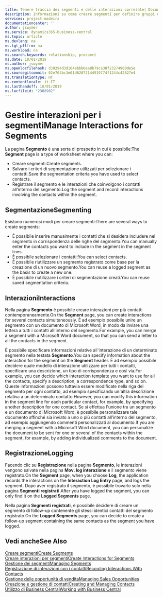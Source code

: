 ```yaml
---
title: Tenere traccia dei segmenti e delle interazioni correlate| Documenti Microsoft
description: Informazioni su come creare segmenti per definire gruppi di contatti e specificare delle interazioni per i segmenti.
services: project-madeira
documentationcenter: ''
author: jswymer
ms.service: dynamics365-business-central
ms.topic: article
ms.devlang: na
ms.tgt_pltfrm: na
ms.workload: na
ms.search.keywords: relationship, prospect
ms.date: 10/01/2019
ms.author: jswymer
ms.openlocfilehash: d30294d3d164ebbb6ea8b79ca38f23274900de5e
ms.sourcegitcommit: 02e704bc3e01d62072144919774f1244c42827e4
ms.translationtype: HT
ms.contentlocale: it-IT
ms.lasthandoff: 10/01/2019
ms.locfileid: "2308982"
---
```

# <a name="manage-interactions-for-segments"></a><span data-ttu-id="f9b24-103">Gestire interazioni per i segmenti</span><span class="sxs-lookup"><span data-stu-id="f9b24-103">Manage Interactions for Segments</span></span>
<span data-ttu-id="f9b24-104">La pagina **Segmento** è una sorta di prospetto in cui è possibile:</span><span class="sxs-lookup"><span data-stu-id="f9b24-104">The **Segment** page is a type of worksheet where you can:</span></span>

* <span data-ttu-id="f9b24-105">Creare segmenti.</span><span class="sxs-lookup"><span data-stu-id="f9b24-105">Create segments.</span></span>
* <span data-ttu-id="f9b24-106">Salvare i criteri di segmentazione utilizzati per selezionare i contatti.</span><span class="sxs-lookup"><span data-stu-id="f9b24-106">Save the segmentation criteria you have used to select contacts.</span></span>
* <span data-ttu-id="f9b24-107">Registrare il segmento e le interazioni che coinvolgono i contatti all'interno del segmento.</span><span class="sxs-lookup"><span data-stu-id="f9b24-107">Log the segment and record interactions involving the contacts within the segment.</span></span>

## <a name="segmenting"></a><span data-ttu-id="f9b24-108">Segmentazione</span><span class="sxs-lookup"><span data-stu-id="f9b24-108">Segmenting</span></span>
<span data-ttu-id="f9b24-109">Esistono numerosi modi per creare segmenti:</span><span class="sxs-lookup"><span data-stu-id="f9b24-109">There are several ways to create segments:</span></span>

* <span data-ttu-id="f9b24-110">È possibile inserire manualmente i contatti che si desidera includere nel segmento in corrispondenza delle righe del segmento.</span><span class="sxs-lookup"><span data-stu-id="f9b24-110">You can manually enter the contacts you want to include in the segment in the segment lines.</span></span>
* <span data-ttu-id="f9b24-111">È possibile selezionare i contatti:</span><span class="sxs-lookup"><span data-stu-id="f9b24-111">You can select contacts.</span></span>
* <span data-ttu-id="f9b24-112">È possibile riutilizzare un segmento registrato come base per la creazione di un nuovo segmento.</span><span class="sxs-lookup"><span data-stu-id="f9b24-112">You can reuse a logged segment as the basis to create a new one.</span></span>
* <span data-ttu-id="f9b24-113">È possibile riutilizzare i criteri di segmentazione creati.</span><span class="sxs-lookup"><span data-stu-id="f9b24-113">You can reuse saved segmentation criteria.</span></span>

## <a name="interactions"></a><span data-ttu-id="f9b24-114">Interazioni</span><span class="sxs-lookup"><span data-stu-id="f9b24-114">Interactions</span></span>
<span data-ttu-id="f9b24-115">Nella pagina **Segmento** è possibile creare interazioni per più contatti contemporaneamente.</span><span class="sxs-lookup"><span data-stu-id="f9b24-115">On the **Segment** page, you can create interactions for several contacts simultaneously.</span></span> <span data-ttu-id="f9b24-116">È ad esempio possibile unire un segmento con un documento di Microsoft Word, in modo da inviare una lettera a tutti i contatti all'interno del segmento.</span><span class="sxs-lookup"><span data-stu-id="f9b24-116">For example, you can merge a segment with a Microsoft Word document, so that you can send a letter to all the contacts in the segment.</span></span>

<span data-ttu-id="f9b24-117">È possibile specificare informazioni relative all'interazione di un determinato segmento nella testata **Segmento**.</span><span class="sxs-lookup"><span data-stu-id="f9b24-117">You can specify information about the interaction for the segment on the **Segment** header.</span></span> <span data-ttu-id="f9b24-118">È ad esempio possibile decidere quale modello di interazione utilizzare per tutti i contatti, specificare una descrizione, un tipo di corrispondenza e così via.</span><span class="sxs-lookup"><span data-stu-id="f9b24-118">For example, you can decide which interaction template you want to use for all the contacts, specify a description, a correspondence type, and so on.</span></span> <span data-ttu-id="f9b24-119">Queste informazioni possono tuttavia essere modificate nella riga del segmento per ogni contatto, ad esempio specificando un'altra descrizione relativa a un determinato contatto.</span><span class="sxs-lookup"><span data-stu-id="f9b24-119">However, you can modify this information in the segment line for each particular contact, for example, by specifying another description for one contact.</span></span> <span data-ttu-id="f9b24-120">Se si effettua l'unione tra un segmento e un documento di Microsoft Word, è possibile personalizzare tale documento affinché sia inviato a uno o più contatti all'interno del segmento, ad esempio aggiungendo commenti personalizzati al documento.</span><span class="sxs-lookup"><span data-stu-id="f9b24-120">If you are merging a segment with a Microsoft Word document, you can personalize the document to be sent for one or several of the contacts within the segment, for example, by adding individualized comments to the document.</span></span>

## <a name="logging"></a><span data-ttu-id="f9b24-121">Registrazione</span><span class="sxs-lookup"><span data-stu-id="f9b24-121">Logging</span></span>
<span data-ttu-id="f9b24-122">Facendo clic su **Registrazione** nella pagina **Segmento**, le interazioni vengono salvate nella pagina **Mov. log interazione** e il segmento viene registrato.</span><span class="sxs-lookup"><span data-stu-id="f9b24-122">On the **Segment** page, when you choose **Log**, the application records the interactions on the **Interaction Log Entry** page, and logs the segment.</span></span> <span data-ttu-id="f9b24-123">Dopo aver registrato il segmento, è possibile trovarlo solo nella pagina **Segmenti registrati**.</span><span class="sxs-lookup"><span data-stu-id="f9b24-123">After you have logged the segment, you can only find it on the **Logged Segments** page.</span></span>

<span data-ttu-id="f9b24-124">Nella pagina **Segmenti registrati**, è possibile decidere di creare un segmento di follow-up contenente gli stessi identici contatti del segmento registrato.</span><span class="sxs-lookup"><span data-stu-id="f9b24-124">On the **Logged Segments** page, you can decide to create a follow-up segment containing the same contacts as the segment you have logged.</span></span>

## <a name="see-also"></a><span data-ttu-id="f9b24-125">Vedi anche</span><span class="sxs-lookup"><span data-stu-id="f9b24-125">See Also</span></span>
[<span data-ttu-id="f9b24-126">Creare segmenti</span><span class="sxs-lookup"><span data-stu-id="f9b24-126">Create Segments</span></span>](marketing-how-create-segment.md)  
[<span data-ttu-id="f9b24-127">Creare interazioni per segmenti</span><span class="sxs-lookup"><span data-stu-id="f9b24-127">Create Interactions for Segments</span></span>](marketing-how-create-interactions.md)  
[<span data-ttu-id="f9b24-128">Gestione dei segmenti</span><span class="sxs-lookup"><span data-stu-id="f9b24-128">Managing Segments</span></span>](marketing-segments.md)  
[<span data-ttu-id="f9b24-129">Registrazione di interazioni con i contatti</span><span class="sxs-lookup"><span data-stu-id="f9b24-129">Recording Interactions With Contacts</span></span>](marketing-interactions.md)  
[<span data-ttu-id="f9b24-130">Gestione delle opportunità di vendita</span><span class="sxs-lookup"><span data-stu-id="f9b24-130">Managing Sales Opportunities</span></span>](marketing-manage-sales-opportunities.md)  
[<span data-ttu-id="f9b24-131">Creazione e gestione di contatti</span><span class="sxs-lookup"><span data-stu-id="f9b24-131">Creating and Managing Contacts</span></span>](marketing-contacts.md)  
[<span data-ttu-id="f9b24-132">Utilizzo di Business Central</span><span class="sxs-lookup"><span data-stu-id="f9b24-132">Working with Business Central</span></span>](ui-work-product.md)
